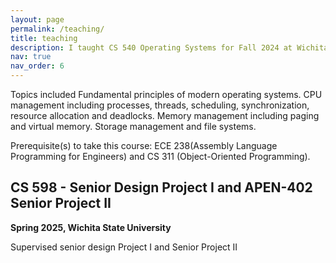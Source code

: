 ```yaml
---
layout: page
permalink: /teaching/
title: teaching
description: I taught CS 540 Operating Systems for Fall 2024 at Wichita State University.
nav: true
nav_order: 6
---
```


Topics included Fundamental principles of modern operating systems. CPU management including processes, threads, scheduling, synchronization, resource allocation and deadlocks. Memory management including paging and virtual memory. Storage management and file systems. 

Prerequisite(s) to take this course: ECE 238(Assembly Language Programming for Engineers) and CS 311 (Object-Oriented Programming).

## CS 598 - Senior Design Project I and APEN-402 Senior Project II
**Spring 2025, Wichita State University**

Supervised senior design Project I and Senior Project II 


